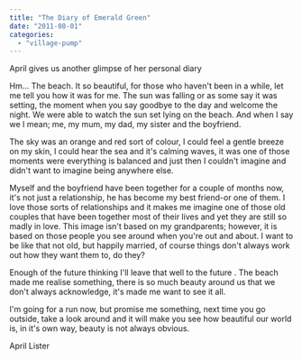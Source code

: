 ```yaml
---
title: "The Diary of Emerald Green"
date: "2011-08-01"
categories: 
  - "village-pump"
---
```


April gives us another glimpse of her personal diary

Hm... The beach. It so beautiful, for those who haven't been in a while, let me tell you how it was for me. The sun was falling or as some say it was setting, the moment when you say goodbye to the day and welcome the night. We were able to watch the sun set lying on the beach. And when I say we I mean; me, my mum, my dad, my sister and the boyfriend.

The sky was an orange and red sort of colour, I could feel a gentle breeze on my skin, I could hear the sea and it's calming waves, it was one of those moments were everything is balanced and just then I couldn't imagine and didn't want to imagine being anywhere else.

Myself and the boyfriend have been together for a couple of months now, it's not just a relationship, he has become my best friend-or one of them. I love those sorts of relationships and it makes me imagine one of those old couples that have been together most of their lives and yet they are still so madly in love. This image isn't based on my grandparents; however, it is based on those people you see around when you're out and about. I want to be like that not old, but happily married, of course things don't always work out how they want them to, do they?

Enough of the future thinking I'll leave that well to the future . The beach made me realise something, there is so much beauty around us that we don't always acknowledge, it's made me want to see it all.

I'm going for a run now, but promise me something, next time you go outside, take a look around and it will make you see how beautiful our world is, in it's own way, beauty is not always obvious.

April Lister
